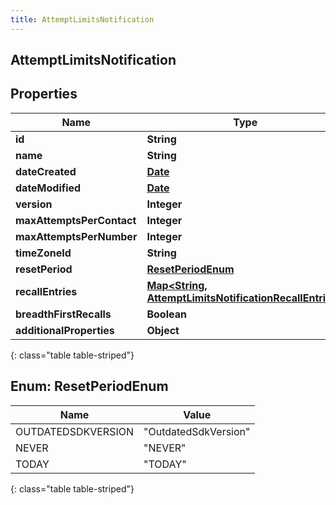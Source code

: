 ```yaml
---
title: AttemptLimitsNotification
---
```

## AttemptLimitsNotification


## Properties

| Name | Type | Description | Notes |
| ------------ | ------------- | ------------- | ------------- |
| **id** | **String** |  |  [optional] |
| **name** | **String** |  |  [optional] |
| **dateCreated** | [**Date**](Date.html) |  |  [optional] |
| **dateModified** | [**Date**](Date.html) |  |  [optional] |
| **version** | **Integer** |  |  [optional] |
| **maxAttemptsPerContact** | **Integer** |  |  [optional] |
| **maxAttemptsPerNumber** | **Integer** |  |  [optional] |
| **timeZoneId** | **String** |  |  [optional] |
| **resetPeriod** | [**ResetPeriodEnum**](#ResetPeriodEnum) |  |  [optional] |
| **recallEntries** | [**Map&lt;String, AttemptLimitsNotificationRecallEntries&gt;**](AttemptLimitsNotificationRecallEntries.html) |  |  [optional] |
| **breadthFirstRecalls** | **Boolean** |  |  [optional] |
| **additionalProperties** | **Object** |  |  [optional] |
{: class="table table-striped"}


<a name="ResetPeriodEnum"></a>

## Enum: ResetPeriodEnum

| Name | Value |
| ---- | ----- |
| OUTDATEDSDKVERSION | &quot;OutdatedSdkVersion&quot; |
| NEVER | &quot;NEVER&quot; |
| TODAY | &quot;TODAY&quot; |
{: class="table table-striped"}




